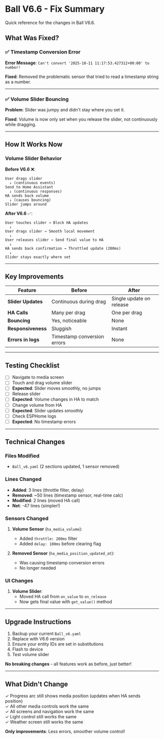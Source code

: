 # Ball V6.6 - Fix Summary

Quick reference for the changes in Ball V6.6.

## What Was Fixed?

### ✅ Timestamp Conversion Error
**Error Message**: `Can't convert '2025-10-11 11:17:53.427312+00:00' to number!`

**Fixed**: Removed the problematic sensor that tried to read a timestamp string as a number.

---

### ✅ Volume Slider Bouncing
**Problem**: Slider was jumpy and didn't stay where you set it.

**Fixed**: Volume is now only set when you release the slider, not continuously while dragging.

---

## How It Works Now

### Volume Slider Behavior

**Before V6.6** ❌:
```
User drags slider
  ↓ (continuous events)
Send to Home Assistant
  ↓ (continuous responses)
HA sends back volume
  ↓ (causes bouncing)
Slider jumps around
```

**After V6.6** ✅:
```
User touches slider → Block HA updates
  ↓
User drags slider → Smooth local movement
  ↓
User releases slider → Send final value to HA
  ↓
HA sends back confirmation → Throttled update (200ms)
  ↓
Slider stays exactly where set
```

---

## Key Improvements

| Feature | Before | After |
|---------|--------|-------|
| **Slider Updates** | Continuous during drag | Single update on release |
| **HA Calls** | Many per drag | One per drag |
| **Bouncing** | Yes, noticeable | None |
| **Responsiveness** | Sluggish | Instant |
| **Errors in logs** | Timestamp conversion errors | None |

---

## Testing Checklist

- [ ] Navigate to media screen
- [ ] Touch and drag volume slider
- [ ] **Expected**: Slider moves smoothly, no jumps
- [ ] Release slider
- [ ] **Expected**: Volume changes in HA to match
- [ ] Change volume from HA
- [ ] **Expected**: Slider updates smoothly
- [ ] Check ESPHome logs
- [ ] **Expected**: No timestamp errors

---

## Technical Changes

### Files Modified
- `Ball_v6.yaml` (2 sections updated, 1 sensor removed)

### Lines Changed
- **Added**: 3 lines (throttle filter, delay)
- **Removed**: ~50 lines (timestamp sensor, real-time calc)
- **Modified**: 2 lines (moved HA call)
- **Net**: -47 lines (simpler!)

### Sensors Changed
1. **Volume Sensor** (`ha_media_volume`):
   - Added `throttle: 200ms` filter
   - Added `delay: 100ms` before clearing flag

2. **Removed Sensor** (`ha_media_position_updated_at`):
   - Was causing timestamp conversion errors
   - No longer needed

### UI Changes
1. **Volume Slider**:
   - Moved HA call from `on_value` to `on_release`
   - Now gets final value with `get_value()` method

---

## Upgrade Instructions

1. Backup your current `Ball_v6.yaml`
2. Replace with V6.6 version
3. Ensure your entity IDs are set in substitutions
4. Flash to device
5. Test volume slider

**No breaking changes** - all features work as before, just better!

---

## What Didn't Change

✓ Progress arc still shows media position (updates when HA sends position)  
✓ All other media controls work the same  
✓ All screens and navigation work the same  
✓ Light control still works the same  
✓ Weather screen still works the same  

**Only improvements**: Less errors, smoother volume control!

